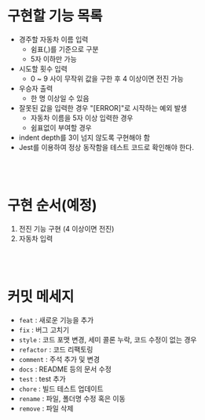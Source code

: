 # 구현할 기능 목록

- 경주할 자동차 이름 입력
  - 쉼표(,)를 기준으로 구분
  - 5자 이하만 가능
- 시도할 횟수 입력
  - 0 ~ 9 사이 무작위 값을 구한 후 4 이상이면 전진 가능
- 우승자 출력
  - 한 명 이상일 수 있음
- 잘못된 값을 입력한 경우 "[ERROR]"로 시작하는 예외 발생
  - 자동차 이름을 5자 이상 입력한 경우
  - 쉼표없이 부여할 경우
- indent depth를 3이 넘지 않도록 구현해야 함
- Jest를 이용하여 정상 동작함을 테스트 코드로 확인해야 한다.

<br/>
<br/>

# 구현 순서(예정)

1. 전진 기능 구현 (4 이상이면 전진)
2. 자동차 입력

<br/>
<br/>

# 커밋 메세지

- `feat` : 새로운 기능을 추가
- `fix` : 버그 고치기
- `style` : 코드 포맷 변경, 세미 콜론 누락, 코드 수정이 없는 경우
- `refactor` : 코드 리팩토링
- `comment` : 주석 추가 및 변경
- `docs` : README 등의 문서 수정
- `test` : test 추가
- `chore` : 빌드 테스트 업데이트
- `rename` : 파일, 폴더명 수정 혹은 이동
- `remove` : 파일 삭제
